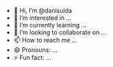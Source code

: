 - 👋 Hi, I’m @danisulda
- 👀 I’m interested in ...
- 🌱 I’m currently learning ...
- 💞️ I’m looking to collaborate on ...
- 📫 How to reach me ...
- 😄 Pronouns: ...
- ⚡ Fun fact: ...

<!---
danisulda/danisulda is a ✨ special ✨ repository because its `README.md` (this file) appears on your GitHub profile.
You can click the Preview link to take a look at your changes.
--->
